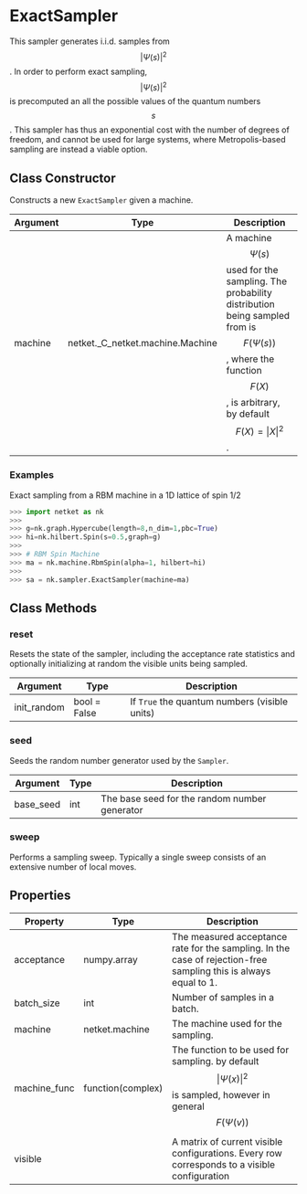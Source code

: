 # ExactSampler
This sampler generates i.i.d. samples from $$|\Psi(s)|^2$$.
 In order to perform exact sampling, $$|\Psi(s)|^2$$ is precomputed an all
 the possible values of the quantum numbers $$s$$. This sampler has thus an
 exponential cost with the number of degrees of freedom, and cannot be used
 for large systems, where Metropolis-based sampling are instead a viable
 option.

## Class Constructor
Constructs a new ``ExactSampler`` given a machine.

|Argument|              Type              |                                                                                     Description                                                                                     |
|--------|--------------------------------|-------------------------------------------------------------------------------------------------------------------------------------------------------------------------------------|
|machine |netket._C_netket.machine.Machine|A machine $$\Psi(s)$$ used for the sampling. The probability distribution being sampled from is $$F(\Psi(s))$$, where the function $$F(X)$$, is arbitrary, by default $$F(X)=\|X\|^2$$.|

### Examples
Exact sampling from a RBM machine in a 1D lattice of spin 1/2

```python
>>> import netket as nk
>>>
>>> g=nk.graph.Hypercube(length=8,n_dim=1,pbc=True)
>>> hi=nk.hilbert.Spin(s=0.5,graph=g)
>>>
>>> # RBM Spin Machine
>>> ma = nk.machine.RbmSpin(alpha=1, hilbert=hi)
>>>
>>> sa = nk.sampler.ExactSampler(machine=ma)

```



## Class Methods 
### reset
Resets the state of the sampler, including the acceptance rate statistics
and optionally initializing at random the visible units being sampled.

| Argument  |    Type    |                  Description                  |
|-----------|------------|-----------------------------------------------|
|init_random|bool = False|If ``True`` the quantum numbers (visible units)|

### seed
Seeds the random number generator used by the ``Sampler``.

|Argument |Type|                 Description                 |
|---------|----|---------------------------------------------|
|base_seed|int |The base seed for the random number generator|

### sweep
Performs a sampling sweep. Typically a single sweep
consists of an extensive number of local moves.



## Properties

|  Property  |         Type          |                                                                                     Description                                                                                     |
|------------|-----------------------|-------------------------------------------------------------------------------------------------------------------------------------------------------------------------------------|
|acceptance  |         numpy.array   | The measured acceptance rate for the sampling.         In the case of rejection-free sampling this is always equal to 1.                                                            |
|batch_size  |         int           | Number of samples in a batch.                                                                                                                                                       |
|machine     |         netket.machine| The machine used for the sampling.                                                                                                                                                  |
|machine_func|function(complex)      | The function to be used for sampling.                                    by default $$\|\Psi(x)\|^2$$ is sampled,                                    however in general $$F(\Psi(v))$$|
|visible     |                       |A matrix of current visible configurations. Every row                 corresponds to a visible configuration                                                                         |
